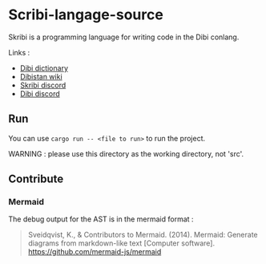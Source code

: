 # Scribi-langage-source

Skribi is a programming language for writing code in the Dibi conlang.

Links :

- [Dibi dictionary](http://dibi-leksiro.fr/app/)
- [Dibistan wiki](https://dibistan.fandom.com/fr/wiki/Dibistan)
- [Skribi discord](https://discord.gg/eGYQVGd4k3)
- [Dibi discord](https://discord.gg/CKnqUxQaMq)

## Run

You can use ``cargo run -- <file to run>`` to run the project.

WARNING : please use this directory as the working directory, not 'src'.

## Contribute

### Mermaid

The debug output for the AST is in the mermaid format :

> Sveidqvist, K., & Contributors to Mermaid. (2014). Mermaid: Generate diagrams from markdown-like
> text [Computer software]. https://github.com/mermaid-js/mermaid


